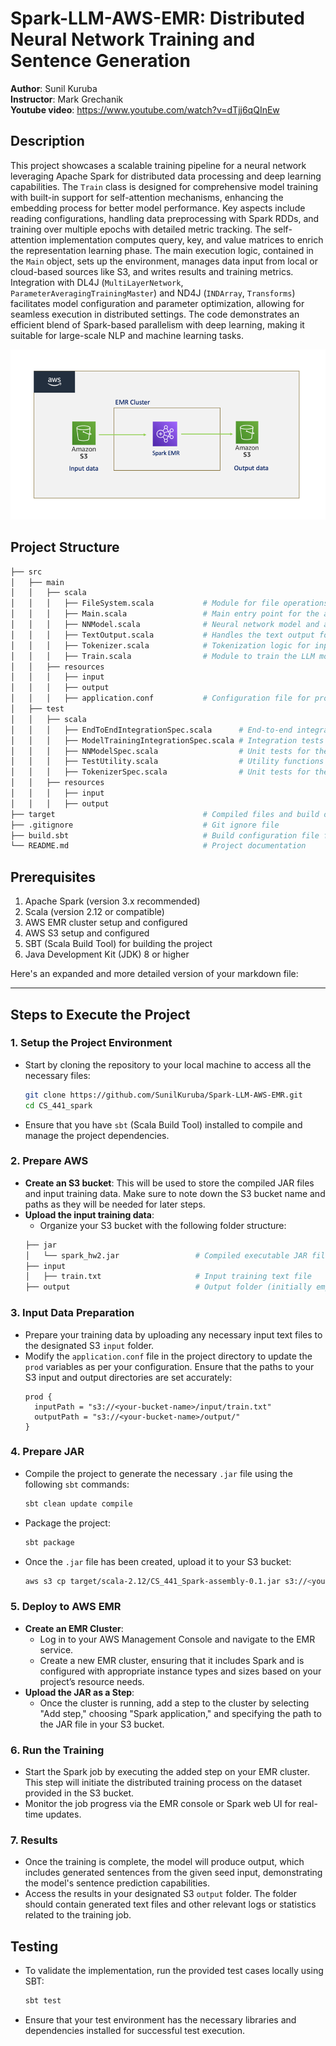# Spark-LLM-AWS-EMR: Distributed Neural Network Training and Sentence Generation

**Author**: Sunil Kuruba <br />
**Instructor**: Mark Grechanik <br />
**Youtube video**: https://www.youtube.com/watch?v=dTjj6qQInEw <br />

## Description
This project showcases a scalable training pipeline for a neural network leveraging Apache Spark for distributed data processing and deep learning capabilities. The `Train` class is designed for comprehensive model training with built-in support for self-attention mechanisms, enhancing the embedding process for better model performance. Key aspects include reading configurations, handling data preprocessing with Spark RDDs, and training over multiple epochs with detailed metric tracking. The self-attention implementation computes query, key, and value matrices to enrich the representation learning phase. The main execution logic, contained in the `Main` object, sets up the environment, manages data input from local or cloud-based sources like S3, and writes results and training metrics. Integration with DL4J (`MultiLayerNetwork`, `ParameterAveragingTrainingMaster`) and ND4J (`INDArray`, `Transforms`) facilitates model configuration and parameter optimization, allowing for seamless execution in distributed settings. The code demonstrates an efficient blend of Spark-based parallelism with deep learning, making it suitable for large-scale NLP and machine learning tasks.

![img.png](img.png)

## Project Structure

```bash
├── src
│   ├── main
│   │   ├── scala
│   │   │   ├── FileSystem.scala           # Module for file operations (read/write)
│   │   │   ├── Main.scala                 # Main entry point for the application
│   │   │   ├── NNModel.scala              # Neural network model and architecture
│   │   │   ├── TextOutput.scala           # Handles the text output formatting
│   │   │   ├── Tokenizer.scala            # Tokenization logic for input data
│   │   │   ├── Train.scala                # Module to train the LLM model
│   │   ├── resources
│   │   │   ├── input
│   │   │   ├── output
│   │   │   ├── application.conf           # Configuration file for project settings
│   ├── test
│   │   ├── scala
│   │   │   ├── EndToEndIntegrationSpec.scala      # End-to-end integration tests
│   │   │   ├── ModelTrainingIntegrationSpec.scala # Integration tests for model training
│   │   │   ├── NNModelSpec.scala                  # Unit tests for the NN model
│   │   │   ├── TestUtility.scala                  # Utility functions for testing
│   │   │   ├── TokenizerSpec.scala                # Unit tests for the tokenizer logic
│   │   ├── resources
│   │   │   ├── input
│   │   │   ├── output
├── target                                 # Compiled files and build output
├── .gitignore                             # Git ignore file
├── build.sbt                              # Build configuration file for SBT
└── README.md                              # Project documentation
```

## Prerequisites

1. Apache Spark (version 3.x recommended)
2. Scala (version 2.12 or compatible)
3. AWS EMR cluster setup and configured
4. AWS S3 setup and configured
4. SBT (Scala Build Tool) for building the project
5. Java Development Kit (JDK) 8 or higher

Here's an expanded and more detailed version of your markdown file:

---

## Steps to Execute the Project

### 1. Setup the Project Environment
- Start by cloning the repository to your local machine to access all the necessary files:
  ```bash
  git clone https://github.com/SunilKuruba/Spark-LLM-AWS-EMR.git
  cd CS_441_spark
  ```
- Ensure that you have `sbt` (Scala Build Tool) installed to compile and manage the project dependencies.

### 2. Prepare AWS
* **Create an S3 bucket**: This will be used to store the compiled JAR files and input training data. Make sure to note down the S3 bucket name and paths as they will be needed for later steps.
* **Upload the input training data**:
  - Organize your S3 bucket with the following folder structure:
  ```bash
  ├── jar
  │   └── spark_hw2.jar                 # Compiled executable JAR file
  ├── input
  │   ├── train.txt                     # Input training text file
  ├── output                            # Output folder (initially empty)
  ```

### 3. Input Data Preparation
- Prepare your training data by uploading any necessary input text files to the designated S3 `input` folder.
- Modify the `application.conf` file in the project directory to update the `prod` variables as per your configuration. Ensure that the paths to your S3 input and output directories are set accurately:
  ```hocon
  prod {
    inputPath = "s3://<your-bucket-name>/input/train.txt"
    outputPath = "s3://<your-bucket-name>/output/"
  }
  ```

### 4. Prepare JAR
- Compile the project to generate the necessary `.jar` file using the following `sbt` commands:
  ```bash
  sbt clean update compile
  ```
- Package the project:
  ```bash
  sbt package
  ```
- Once the `.jar` file has been created, upload it to your S3 bucket:
  ```bash
  aws s3 cp target/scala-2.12/CS_441_Spark-assembly-0.1.jar s3://<your-bucket-name>/jar/
  ```

### 5. Deploy to AWS EMR
- **Create an EMR Cluster**:
  - Log in to your AWS Management Console and navigate to the EMR service.
  - Create a new EMR cluster, ensuring that it includes Spark and is configured with appropriate instance types and sizes based on your project’s resource needs.
- **Upload the JAR as a Step**:
  - Once the cluster is running, add a step to the cluster by selecting "Add step," choosing "Spark application," and specifying the path to the JAR file in your S3 bucket.

### 6. Run the Training
- Start the Spark job by executing the added step on your EMR cluster. This step will initiate the distributed training process on the dataset provided in the S3 bucket.
- Monitor the job progress via the EMR console or Spark web UI for real-time updates.

### 7. Results
- Once the training is complete, the model will produce output, which includes generated sentences from the given seed input, demonstrating the model's sentence prediction capabilities.
- Access the results in your designated S3 `output` folder. The folder should contain generated text files and other relevant logs or statistics related to the training job.

## Testing
- To validate the implementation, run the provided test cases locally using SBT:
  ```bash
  sbt test
  ```
- Ensure that your test environment has the necessary libraries and dependencies installed for successful test execution.

